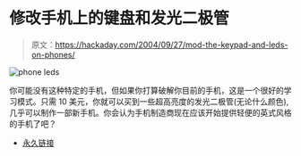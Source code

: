 # 修改手机上的键盘和发光二极管

> 原文：<https://hackaday.com/2004/09/27/mod-the-keypad-and-leds-on-phones/>

![phone leds](img/04937592fcf7e1c4fad53a465d82ad5b.png)

你可能没有这种特定的手机，但如果你打算破解你目前的手机，这是一个很好的学习模式。只需 10 美元，你就可以买到一些超高亮度的发光二极管(无论什么颜色),几乎可以制作一部新手机。你会认为手机制造商现在应该开始提供轻便的英式风格的手机了吧？

*   [永久链接](http://www.zapwizard.com/html/main.htm?../mods/sprintphone/index.htm)
